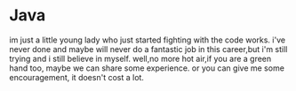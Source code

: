 # Java
im just a little young lady who just started fighting with the code works.
i've never done and maybe will never do a fantastic job in this career,but i'm still trying and i still believe in myself.
well,no more hot air,if you are a green hand too, maybe we can share some experience.
or you can give me some encouragement, it doesn't cost a lot.
